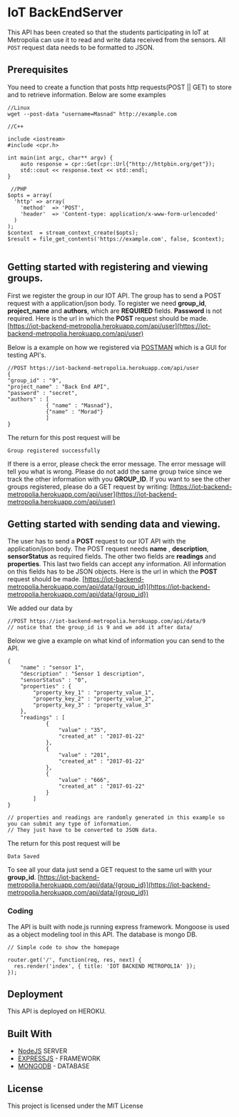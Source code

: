 # IoT BackEndServer

This API has been created so that the students participating in IoT at Metropolia can use it to read and write data received from the sensors.
All `POST` request data needs to be formatted to JSON.


## Prerequisites

You need to create a function that posts http requests(POST || GET) to store and to retrieve information. Below are some examples

```
//Linux
wget --post-data "username=Masnad" http://example.com

//C++

include <iostream>
#include <cpr.h>

int main(int argc, char** argv) {
    auto response = cpr::Get(cpr::Url{"http://httpbin.org/get"});
    std::cout << response.text << std::endl;
}

 //PHP
$opts = array(
  'http' => array(
    'method'  => 'POST',
    'header'  => 'Content-type: application/x-www-form-urlencoded'
  )
);
$context  = stream_context_create($opts);
$result = file_get_contents('https://example.com', false, $context);


```

## Getting started with registering and viewing groups.

First we register the group in our IOT API. The group has to send a POST request with a application/json body.
To register we need **group_id**, **project_name** and **authors**, which are **REQUIRED** fields. **Password** is not required.
Here is the url in which the **POST** request should be made.
[https://iot-backend-metropolia.herokuapp.com/api/user](https://iot-backend-metropolia.herokuapp.com/api/user)

Below is a example on how we registered via [POSTMAN](https://www.getpostman.com/) which is a GUI for testing API's.

```
//POST https://iot-backend-metropolia.herokuapp.com/api/user
{
"group_id" : "9",
"project_name" : "Back End API",
"password" : "secret",
"authors" : [
			{ "name" : "Masnad"},
			{"name" : "Morad"}
			]
}

```

The return for this post request will be

```
Group registered successfully
```

If there is a error, please check the error message. The error message will tell you what is wrong. Please do not add the same group twice
since we track the other information with you **GROUP_ID**.
If you want to see the other groups registered, please do a GET request by writing:
[https://iot-backend-metropolia.herokuapp.com/api/user](https://iot-backend-metropolia.herokuapp.com/api/user)


## Getting started with sending data and viewing.

The user has to send a **POST** request to our IOT API with the application/json body.
The POST request needs **name** , **description**, **sensorStatus** as required fields.
The other two fields are **readings** and **properties**. This last two fields can accept any information. All information on this fields has to be
JSON objects.
Here is the url in which the **POST** request should be made.
[https://iot-backend-metropolia.herokuapp.com/api/data/{group_id}](https://iot-backend-metropolia.herokuapp.com/api/data/{group_id})

We added our data by
```
//POST https://iot-backend-metropolia.herokuapp.com/api/data/9
// notice that the group_id is 9 and we add it after data/
```
Below we give a example on what kind of information you can send to the API.

```
{
	"name" : "sensor 1",
	"description" : "Sensor 1 description",
	"sensorStatus" : "0",
	"properties" : {
		"property_key_1" : "property_value_1",
		"property_key_2" : "property_value_2",
		"property_key_3" : "property_value_3"
	},
	"readings" : [
			{
				"value" : "35",
				"created_at" : "2017-01-22"
			},
			{
				"value" : "201",
				"created_at" : "2017-01-22"
			},
			{
				"value" : "666",
				"created_at" : "2017-01-22"
			}
		]
}

// properties and readings are randomly generated in this example so you can submit any type of information.
// They just have to be converted to JSON data.

```
The return for this post request will be

```
Data Saved
```

To see all your data just send a GET request to the same url with your **group_id**.
[https://iot-backend-metropolia.herokuapp.com/api/data/{group_id}](https://iot-backend-metropolia.herokuapp.com/api/data/{group_id})



### Coding

The API is built with node.js running express framework. Mongoose is used as a object modeling tool in this API.
The database is mongo DB.

```
// Simple code to show the homepage

router.get('/', function(req, res, next) {
  res.render('index', { title: 'IOT BACKEND METROPOLIA' });
});

```

## Deployment

This API is deployed on HEROKU.

## Built With

* [NodeJS](https://nodejs.org/en/) SERVER
* [EXPRESSJS](https://expressjs.com/) - FRAMEWORK
* [MONGODB](https://www.mongodb.com/) - DATABASE


## License

This project is licensed under the MIT License

